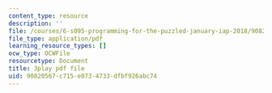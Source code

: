 ```yaml
---
content_type: resource
description: ''
file: /courses/6-s095-programming-for-the-puzzled-january-iap-2018/90820567c715e0734733dfbf926abc74_1_0WwiUUsTc.pdf
file_type: application/pdf
learning_resource_types: []
ocw_type: OCWFile
resourcetype: Document
title: 3play pdf file
uid: 90820567-c715-e073-4733-dfbf926abc74
---
```

